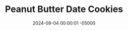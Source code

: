 ---
layout: post
title:  "Peanut Butter Date Cookies"
date:   2024-09-04 00:00:01 -05000
categories: 
- Recipes
- Healthier Dessert
permalink: /recipes/peanut-butter-date-cookies
image: /assets/Food/Healthier Dessert/PB Date Cookie/pb-date-cover.jpg
ing: pbdatecookie-ing
facts: pbdatecookie-facts
section1: 
start2: 
section2: 
start3: 
section3: 
start4: 
section4: 
start5: 
section5: 
Prep: 16
Rest: 
Cook: 14
Source1: https://m.youtube.com/watch?v=xr9EirwjC1A&pp=ygUUaGVhbHRoeSB2ZWdhbiBlYXRpbmc%3D
Source2:
whisk: https://s.samsungfood.com/C2FaJ
tags: 
- peanut butter
- natural peanut butter
- chocolate chips
- gluten free
- vanilla
- cookie
- nuts
- peanuts
- date
- sugar free
- beans
- chickpeas
- garbanzo beans
- pb2
- pbfit
- powdered peanut butter
Description: Delicious cookies made from a base of beans, dates, and natural peanut butter!  These are a variation of my <a href="/recipes/chocolate-chip-date-cookies">Chocolate Chip Date Cookies</a>, with added peanut butter and powdered peanut butter for that delicious peanut butter and chocolate combination.  They're sugar free, oil free, and gluten free.  They can be vegan too if you like (swap the milk for water).  If you're more of a chocoholic than a Reese's fan, you should also check out my  <a href="/recipes/double-chocolate-date-cookies">Double Chocolate Date Cookies</a>.  Or make them all and taste test them to see which ones you like the best!  If you prefer edible cookie dough instead, you should check out my <a href="/recipes/almond-flour-cookie-dough">Almond Flour Cookie Dough</a> or <a href="/recipes/protein-cookie-dough">Edible Protein Cookie Dough</a>
Instructions: 
- Preheat your oven to 350F, and line a cookie sheet with parchment paper<br><br>

- Add the beans, dates, nut butter, powdered peanut butter, milk (or water), vanilla, and salt to a food processor and blend until smooth<br><br>

- For the beans, I've gone with chickpeas, but any other light colored bean will work, like navy, pinto, or cannellini beans.  I wouldn't recommend black or kidney beans, as the color will change<br><br>

- Add in baking soda and blend briefly, until just combined. Stir in the chocolate chips with a silicone spatula. The batter should be very loose for a cookie dough.  You can refrigerate for about 30 minutes to harden it if you desire<br><br>
- <center><img src="/assets/Food/Healthier Dessert/PB Date Cookie/pb-date-blended.jpg" alt="" class="instruction-image"></center><br>

- Using a cookie scoop (mine is 1.5 tbsp), scoop the cookie dough onto to the pan. These cookies won't flatten or spread as they bake, and will only puff up slightly. Flatten to as wide as you'd like the finished cookies to be (lightly wet your fingers to prevent sticking)<br><br>
- <center><img src="/assets/Food/Healthier Dessert/PB Date Cookie/pb-date-raw.jpg" alt="" class="instruction-image"></center><br>

- Bake for about 14 minutes at 350F, or until the tops and edges are lightly golden brown and the cookies are set to the touch.  Let cool on the pan for a few minutes to harden, then transfer to a wire rack to cool completely<br><br>
- <center><img src="/assets/Food/Healthier Dessert/PB Date Cookie/pb-date-baked.jpg" alt="" class="instruction-image"></center>
---
